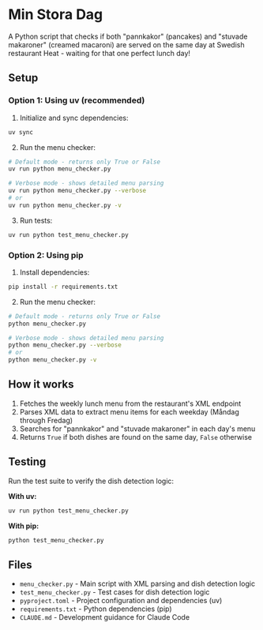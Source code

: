 # Min Stora Dag

A Python script that checks if both "pannkakor" (pancakes) and "stuvade makaroner" (creamed macaroni) are served on the same day at Swedish restaurant Heat - waiting for that one perfect lunch day!

## Setup

### Option 1: Using uv (recommended)

1. Initialize and sync dependencies:
```bash
uv sync
```

2. Run the menu checker:
```bash
# Default mode - returns only True or False
uv run python menu_checker.py

# Verbose mode - shows detailed menu parsing
uv run python menu_checker.py --verbose
# or
uv run python menu_checker.py -v
```

3. Run tests:
```bash
uv run python test_menu_checker.py
```

### Option 2: Using pip

1. Install dependencies:
```bash
pip install -r requirements.txt
```

2. Run the menu checker:
```bash
# Default mode - returns only True or False
python menu_checker.py

# Verbose mode - shows detailed menu parsing
python menu_checker.py --verbose
# or
python menu_checker.py -v
```

## How it works

1. Fetches the weekly lunch menu from the restaurant's XML endpoint
2. Parses XML data to extract menu items for each weekday (Måndag through Fredag)
3. Searches for "pannkakor" and "stuvade makaroner" in each day's menu
4. Returns `True` if both dishes are found on the same day, `False` otherwise

## Testing

Run the test suite to verify the dish detection logic:

**With uv:**
```bash
uv run python test_menu_checker.py
```

**With pip:**
```bash
python test_menu_checker.py
```

## Files

- `menu_checker.py` - Main script with XML parsing and dish detection logic
- `test_menu_checker.py` - Test cases for dish detection logic
- `pyproject.toml` - Project configuration and dependencies (uv)
- `requirements.txt` - Python dependencies (pip)
- `CLAUDE.md` - Development guidance for Claude Code